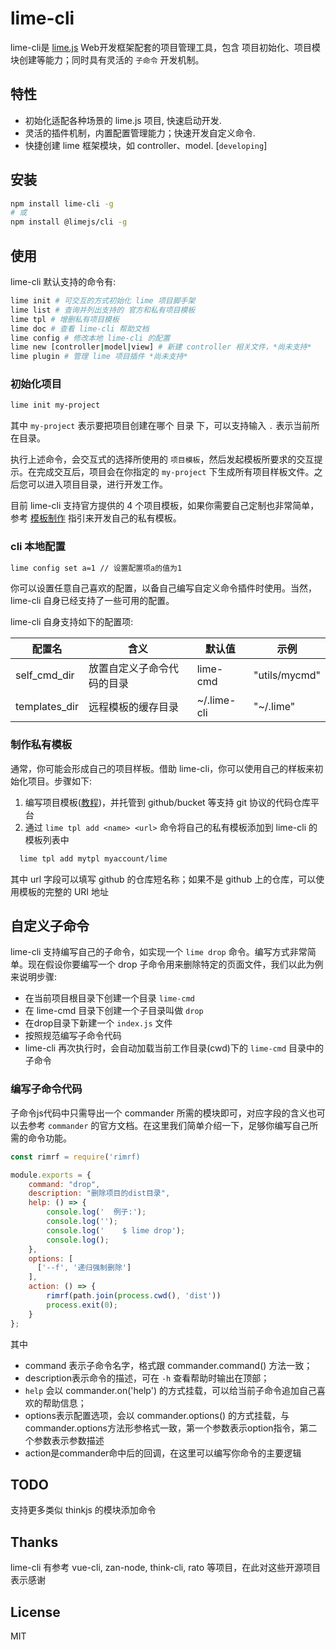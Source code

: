 lime-cli
======

lime-cli是 [lime.js](https://github.com/limejs/lime) Web开发框架配套的项目管理工具，包含 项目初始化、项目模块创建等能力；同时具有灵活的 `子命令` 开发机制。

## 特性

* 初始化适配各种场景的 lime.js 项目, 快速启动开发.
* 灵活的插件机制，内置配置管理能力；快速开发自定义命令.
* 快捷创建 lime 框架模块，如 controller、model. [`developing`]

## 安装

``` bash
npm install lime-cli -g
# 或
npm install @limejs/cli -g
```

## 使用

lime-cli 默认支持的命令有:

```bash
lime init # 可交互的方式初始化 lime 项目脚手架
lime list # 查询并列出支持的 官方和私有项目模板
lime tpl # 增删私有项目模板
lime doc # 查看 lime-cli 帮助文档
lime config # 修改本地 lime-cli 的配置
lime new [controller|model|view] # 新建 controller 相关文件，*尚未支持*
lime plugin # 管理 lime 项目插件 *尚未支持*
```

### 初始化项目

```bash
lime init my-project
```

其中 `my-project` 表示要把项目创建在哪个 目录 下，可以支持输入 `.` 表示当前所在目录。

执行上述命令，会交互式的选择所使用的 `项目模板`，然后发起模板所要求的交互提示。在完成交互后，项目会在你指定的 `my-project` 下生成所有项目样板文件。之后您可以进入项目目录，进行开发工作。

目前 lime-cli 支持官方提供的 4 个项目模板，如果你需要自己定制也非常简单，参考 [模板制作](./TEMPLATE.md) 指引来开发自己的私有模板。

### cli 本地配置

```bash
lime config set a=1 // 设置配置项a的值为1
```

你可以设置任意自己喜欢的配置，以备自己编写自定义命令插件时使用。当然，lime-cli 自身已经支持了一些可用的配置。

lime-cli 自身支持如下的配置项:

配置名   |   含义|默认值|示例
-----   |  ---  |----|---
self_cmd_dir|放置自定义子命令代码的目录|lime-cmd|"utils/mycmd"
templates_dir|远程模板的缓存目录|~/.lime-cli|"~/.lime"

### 制作私有模板

通常，你可能会形成自己的项目样板。借助 lime-cli，你可以使用自己的样板来初始化项目。步骤如下:

1. 编写项目模板([教程](./TEMPLATE.md))，并托管到 github/bucket 等支持 git 协议的代码仓库平台
2. 通过 `lime tpl add <name> <url>` 命令将自己的私有模板添加到 lime-cli 的模板列表中

```bash
  lime tpl add mytpl myaccount/lime
```

其中 url 字段可以填写 github 的仓库短名称；如果不是 github 上的仓库，可以使用模板的完整的 URI 地址

## 自定义子命令

lime-cli 支持编写自己的子命令，如实现一个 `lime drop` 命令。编写方式非常简单。现在假设你要编写一个 drop 子命令用来删除特定的页面文件，我们以此为例来说明步骤:

* 在当前项目根目录下创建一个目录 `lime-cmd`
* 在 lime-cmd 目录下创建一个子目录叫做 `drop`
* 在drop目录下新建一个 `index.js` 文件
* 按照规范编写子命令代码
* lime-cli 再次执行时，会自动加载当前工作目录(cwd)下的 `lime-cmd` 目录中的子命令

### 编写子命令代码

子命令js代码中只需导出一个 commander 所需的模块即可，对应字段的含义也可以去参考 `commander` 的官方文档。在这里我们简单介绍一下，足够你编写自己所需的命令功能。

```js
const rimrf = require('rimrf)

module.exports = {
    command: "drop",
    description: "删除项目的dist目录",
    help: () => {
        console.log('  例子:');
        console.log('');
        console.log('    $ lime drop');
        console.log();
    },
    options: [
      ['--f', '递归强制删除']
    ],
    action: () => {
        rimrf(path.join(process.cwd(), 'dist'))
        process.exit(0);
    }
};
```

其中

* command 表示子命令名字，格式跟 commander.command() 方法一致；
* description表示命令的描述，可在 `-h` 查看帮助时输出在顶部；
* `help` 会以 commander.on('help') 的方式挂载，可以给当前子命令追加自己喜欢的帮助信息；
* options表示配置选项，会以 commander.options() 的方式挂载，与 commander.options方法形参格式一致，第一个参数表示option指令，第二个参数表示参数描述
* action是commander命中后的回调，在这里可以编写你命令的主要逻辑


## TODO

支持更多类似 thinkjs 的模块添加命令

## Thanks

lime-cli 有参考 vue-cli, zan-node, think-cli, rato 等项目，在此对这些开源项目表示感谢

## License
MIT
